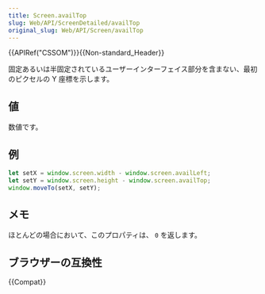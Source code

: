 ```yaml
---
title: Screen.availTop
slug: Web/API/ScreenDetailed/availTop
original_slug: Web/API/Screen/availTop
---
```


{{APIRef("CSSOM")}}{{Non-standard_Header}}

固定あるいは半固定されているユーザーインターフェイス部分を含まない、最初のピクセルの Y 座標を示します。

## 値

数値です。

## 例

```js
let setX = window.screen.width - window.screen.availLeft;
let setY = window.screen.height - window.screen.availTop;
window.moveTo(setX, setY);
```

## メモ

ほとんどの場合において、このプロパティは、 `0` を返します。

## ブラウザーの互換性

{{Compat}}

